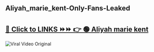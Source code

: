 
 ## Aliyah_marie_kent-Only-Fans-Leaked

# <h2><a href="https://clipsfans.com/Aliyah_marie_kent&ref=git">🔗 Click to LINKS ⏩⏩ 👉 🟢 Aliyah marie kent </a></h2>

<a href="https://clipsfans.com/Aliyah_marie_kent&ref=git" rel="nofollow" data-target="animated-image.originalLink"><img src="https://i.ibb.co.com/xMMVF88/686577567.gif" alt="Viral Video Original" style="max-width: 100%; display: inline-block;" data-target="animated-image.originalImage"></a>
